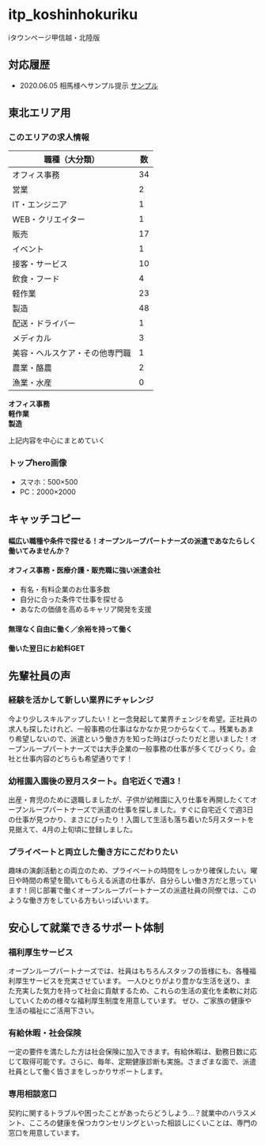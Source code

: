 # itp_koshinhokuriku
iタウンページ甲信越・北陸版

## 対応履歴
* 2020.06.05 相馬様へサンプル提示 [サンプル](https://www.olp.co.jp/lp/itp/5/)

## 東北エリア用

### このエリアの求人情報

| 職種（大分類） | 数 |
|--|--|
| オフィス事務 | 34 |
| 営業 | 2 |
| IT・エンジニア | 1 |
| WEB・クリエイター | 1 |
| 販売 | 17 |
| イベント | 1 |
| 接客・サービス | 10 |
| 飲食・フード | 4 |
| 軽作業 | 23 |
| 製造 | 48 |
| 配送・ドライバー | 1 |
| メディカル | 3 |
| 美容・ヘルスケア・その他専門職 | 1 |
| 農業・酪農 | 2 |
| 漁業・水産 | 0 |

**オフィス事務**  
**軽作業**  
**製造**  

上記内容を中心にまとめていく
### トップhero画像
* スマホ：500×500
* PC：2000×2000

## キャッチコピー
#### 幅広い職種や条件で探せる！オープンループパートナーズの派遣であなたらしく働いてみませんか？
#### オフィス事務・医療介護・販売職に強い派遣会社
* 有名・有料企業のお仕事多数
* 自分に合った条件で仕事を探せる
* あなたの価値を高めるキャリア開発を支援

#### 無理なく自由に働く／余裕を持って働く

#### 働いた翌日にお給料GET

####


## 先輩社員の声
### 経験を活かして新しい業界にチャレンジ
今より少しスキルアップしたい！と一念発起して業界チェンジを希望。正社員の求人も探したけれど、一般事務の仕事はなかなか見つからなくて..。残業もあまり希望しないので、派遣という働き方を知った時はぴったりだと思いました！オープンループパートナーズでは大手企業の一般事務の仕事が多くてびっくり。会社と仕事内容のどちらも希望通りです！

### 幼稚園入園後の翌月スタート。自宅近くで週3！
出産・育児のために退職しましたが、子供が幼稚園に入り仕事を再開したくてオープンループパートナーズで派遣の仕事を探しました。すぐに自宅近くで週3日の仕事が見つかり、まさにぴったり！入園して生活も落ち着いた5月スタートを見据えて、4月の上旬頃に登録しました。

### プライベートと両立した働き方にこだわりたい
趣味の演劇活動との両立のため、プライベートの時間をしっかり確保したい。曜日や時間の希望を聞いてもらえる派遣の仕事が、自分らしい働き方だと思っています！同じ部署で働くオープンループパートナーズの派遣社員の同僚では、このような働き方をしている方もいっぱいいます。

## 安心して就業できるサポート体制
### 福利厚生サービス
オープンループパートナーズでは、社員はもちろんスタッフの皆様にも、各種福利厚生サービスを充実させています。 一人ひとりがより豊かな生活を送り、また充実した気力を持って社会に貢献するため、これらの生活の変化を柔軟に対応していくための様々な福利厚生制度を用意しています。 ぜひ、ご家族の健康や生活の福祉にご活用下さい。
### 有給休暇・社会保険
一定の要件を満たした方は社会保険に加入できます。有給休暇は、勤務日数に応じて取得可能です。さらに、毎年、定期健康診断も実施。さまざまな面で、派遣社員として働く皆さまをしっかりサポートします。
### 専用相談窓口
契約に関するトラブルや困ったことがあったらどうしよう...？就業中のハラスメント、こころの健康を保つカウンセリングといった相談しにくいことは、専門の窓口を用意しています。
